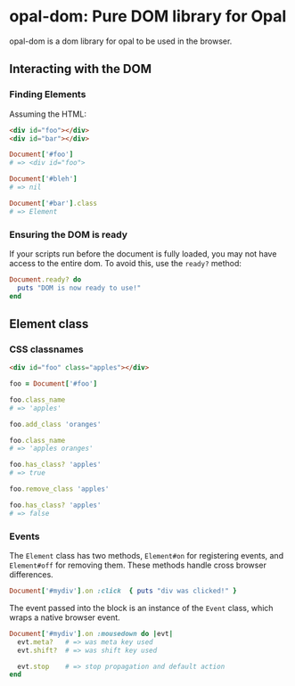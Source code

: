 opal-dom: Pure DOM library for Opal
===================================

opal-dom is a dom library for opal to be used in the browser.

## Interacting with the DOM

### Finding Elements

Assuming the HTML:

```html
<div id="foo"></div>
<div id="bar"></div>
```

```ruby
Document['#foo']
# => <div id="foo">

Document['#bleh']
# => nil

Document['#bar'].class
# => Element
```

### Ensuring the DOM is ready

If your scripts run before the document is fully loaded, you may not
have access to the entire dom. To avoid this, use the `ready?` method:

```ruby
Document.ready? do
  puts "DOM is now ready to use!"
end
```

## Element class

### CSS classnames

```html
<div id="foo" class="apples"></div>
```

```ruby
foo = Document['#foo']

foo.class_name
# => 'apples'

foo.add_class 'oranges'

foo.class_name
# => 'apples oranges'

foo.has_class? 'apples'
# => true

foo.remove_class 'apples'

foo.has_class? 'apples'
# => false
```

### Events

The `Element` class has two methods, `Element#on` for registering
events, and `Element#off` for removing them. These methods handle cross
browser differences.

```ruby
Document['#mydiv'].on :click  { puts "div was clicked!" }
```

The event passed into the block is an instance of the `Event` class,
which wraps a native browser event.

```ruby
Document['#mydiv'].on :mousedown do |evt|
  evt.meta?   # => was meta key used
  evt.shift?  # => was shift key used

  evt.stop    # => stop propagation and default action
end
```